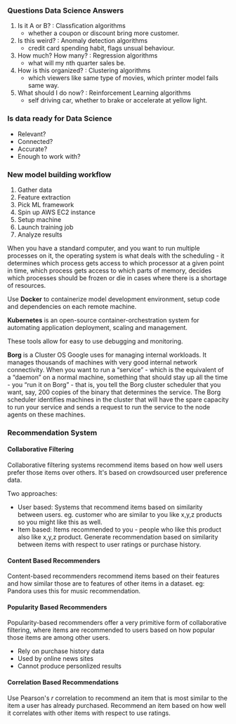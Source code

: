 ### Questions Data Science Answers

1. Is it A or B? : Classfication algorithms
    - whether a coupon or discount bring more customer.
2. Is this weird? : Anomaly detection algorithms
    - credit card spending habit, flags unsual behaviour.
3. How much? How many? : Regression algorithms
    - what will my nth quarter sales be.
4. How is this organized? : Clustering algorithms
    - which viewers like same type of movies, which printer model fails same way.
5. What should I do now? : Reinforcement Learning algorithms
    - self driving car, whether to brake or accelerate at yellow light.

### Is data ready for Data Science

- Relevant?
- Connected?
- Accurate?
- Enough to work with?

### New model building workflow

1. Gather data
2. Feature extraction
3. Pick ML framework
4. Spin up AWS EC2 instance
5. Setup machine
6. Launch training job
7. Analyze results

When you have a standard computer, and you want to run multiple processes on it, the operating system is what deals with the scheduling - it determines which process gets access to which processor at a given point in time, which process gets access to which parts of memory, decides which processes should be frozen or die in cases where there is a shortage of resources.

Use **Docker** to containerize model development environment, setup code and dependencies on each remote machine.

**Kubernetes** is an open-source container-orchestration system for automating application deployment, scaling and management.

These tools allow for easy to use debugging and monitoring.

**Borg** is a Cluster OS Google uses for managing internal workloads. It manages thousands of machines with very good internal network connectivity. When you want to run a “service” - which is the equivalent of a “daemon” on a normal machine, something that should stay up all the time - you “run it on Borg” - that is, you tell the Borg cluster scheduler that you want, say, 200 copies of the binary that determines the service. The Borg scheduler identifies machines in the cluster that will have the spare capacity to run your service and sends a request to run the service to the node agents on these machines.

### Recommendation System

#### Collaborative Filtering

Collaborative filtering systems recommend items based on how well users prefer those items over others. It's based on crowdsourced user preference data.

Two approaches:

- User based: Systems that recommend items based on similarity between users. eg. customer who are similar to you like x,y,z products so you might like this as well.
- Item based: Items recommended to you - people who like this product also like x,y,z product. Generate recommendation based on similarity between items with respect to user ratings or purchase history.

#### Content Based Recommenders

Content-based recommenders recommend items based on their features and how similar those are to features of other items in a dataset. eg: Pandora uses this for music recommendation.

#### Popularity Based Recommenders

Popularity-based recommenders offer a very primitive form of collaborative filtering, where items are recommended to users based on how popular those items are among other users.

- Rely on purchase history data
- Used by online news sites
- Cannot produce personlized results

#### Correlation Based Recommendations

Use Pearson's _r_ correlation to recommend an item that is most similar to the item a user has already purchased. Recommend an item based on how well it correlates with other items with respect to use ratings.

